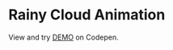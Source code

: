 # Rainy Cloud Animation

View and try [DEMO](https://codepen.io/filippoerbisti/pen/OJQgNYm) on Codepen.
